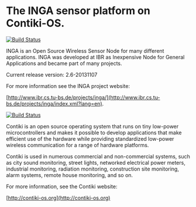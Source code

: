 The INGA sensor platform on Contiki-OS.
=======================================

[![Build Status](https://jenkins.ibr.cs.tu-bs.de/jenkins/buildStatus/icon?job=inga--develop--compile)](http://jenkins.ibr.cs.tu-bs.de/jenkins/view/INGA/job/inga--develop--compile/)

INGA is an Open Source Wireless Sensor Node for many different applications. 
INGA was developed at IBR as Inexpensive Node for General Applications and became part of many projects.

Current release version: 2.6-20131107

For more information see the INGA project website:

[http://www.ibr.cs.tu-bs.de/projects/inga/](http://www.ibr.cs.tu-bs.de/projects/inga/index.xml?lang=en).

[![Build Status](https://secure.travis-ci.org/contiki-os/contiki.png)](http://travis-ci.org/contiki-os/contiki)

Contiki is an open source operating system that runs on tiny low-power
microcontrollers and makes it possible to develop applications that
make efficient use of the hardware while providing standardized
low-power wireless communication for a range of hardware platforms.

Contiki is used in numerous commercial and non-commercial systems,
such as city sound monitoring, street lights, networked electrical
power meters, industrial monitoring, radiation monitoring,
construction site monitoring, alarm systems, remote house monitoring,
and so on.

For more information, see the Contiki website:

[http://contiki-os.org](http://contiki-os.org)
